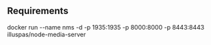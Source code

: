 
Requirements
- 

docker run --name nms -d -p 1935:1935 -p 8000:8000 -p 8443:8443 illuspas/node-media-server


